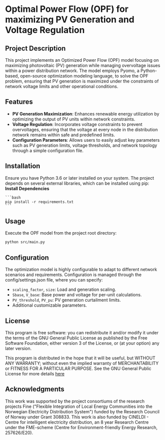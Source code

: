 # Optimal Power Flow (OPF) for maximizing PV Generation and Voltage Regulation

## Project Description

This project implements an Optimized Power Flow (OPF) model focusing on maximizing photovoltaic (PV) generation while managing overvoltage issues within a power distribution network. The model employs Pyomo, a Python-based, open-source optimization modeling language, to solve the OPF problem, ensuring that PV generation is maximized under the constraints of network voltage limits and other operational conditions.

## Features

- **PV Generation Maximization**: Enhances renewable energy utilization by optimizing the output of PV units within network constraints.
- **Voltage Regulation**: Incorporates voltage constraints to prevent overvoltages, ensuring that the voltage at every node in the distribution network remains within safe and predefined limits.
- **Configuration Parameters**: Allows users to easily adjust key parameters such as PV generation limits, voltage thresholds, and network topology through a simple configuration file.

## Installation

Ensure you have Python 3.6 or later installed on your system. The project depends on several external libraries, which can be installed using pip:
 **Install Dependencies**

    ```bash
    pip install -r requirements.txt
    ```

## Usage

Execute the OPF model from the project root directory:

```bash
python src/main.py
```
## Configuration

The optimization model is highly configurable to adapt to different network scenarios and requirements. Configuration is managed through the config/settings.json file, where you can specify:

- `scaling_factor`, `size`: Load and generation scaling.
- `Sbase`, `V_base`: Base power and voltage for per-unit calculations.
- `PV_threshold`, `PV_pu`: PV generation curtailment limits.
- Additional customizable parameters.

## License

This program is free software: you can redistribute it and/or modify it under the terms of the GNU General Public License as published by the Free Software Foundation, either version 3 of the License, or (at your option) any later version.

This program is distributed in the hope that it will be useful, but WITHOUT ANY WARRANTY; without even the implied warranty of MERCHANTABILITY or FITNESS FOR A PARTICULAR PURPOSE. See the GNU General Public License for more details [here](https://www.gnu.org/licenses/)

## Acknowledgments
This work was supported by the project consortiums of the research projects Fine ("Flexible Integration of Local Energy Communities into the Norwegian Electricity Distribution System") funded by the Research Council of Norway under Grant 308833. This work is also funded by CINELDI - Centre for intelligent electricity distribution, an 8 year Research Centre under the FME-scheme (Centre for Environment-friendly Energy Research, 257626/E20). 
